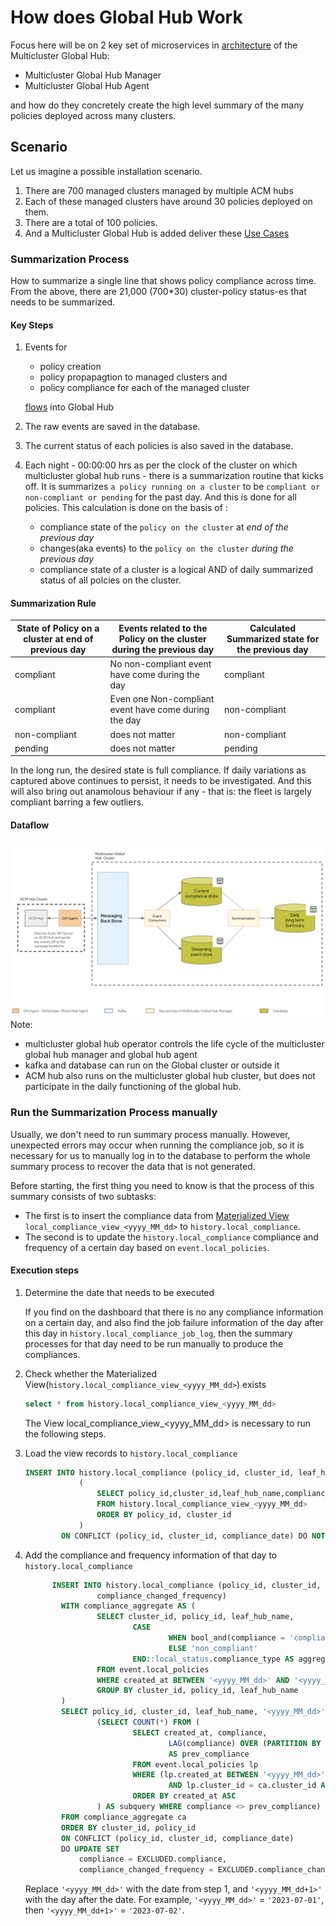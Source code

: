 # How does Global Hub Work
Focus here will be on 2 key set of microservices in [architecture](./README.md) of the Multicluster Global Hub:
- Multicluster Global Hub Manager
- Multicluster Global Hub Agent

and how do they concretely create the high level summary of the many policies deployed across many clusters.

## Scenario
Let us imagine a possible installation scenario.
1. There are 700 managed clusters managed by multiple ACM hubs
1. Each of these managed clusters have around 30 policies deployed on them.
1. There are a total of 100 policies.
1. And a Multicluster Global Hub is added deliver these [Use Cases](./global_hub_use_cases.md)


### Summarization Process
How to summarize a single line that shows policy compliance across time. From the above, there are 21,000 (700*30) cluster-policy status-es that needs to be summarized. 

#### Key Steps
1. Events for 
    - policy creation
    - policy propapagtion to managed clusters and 
    - policy compliance for each of the managed cluster 
    
    [flows](#dataflow) into Global Hub
1. The raw events are saved in the database.
1. The current status of each policies is also saved in the database.
1. Each night - 00:00:00 hrs as per the clock of the cluster on which multicluster global hub runs - there is a summarization routine that kicks off. It is summarizes `a policy running on a cluster` to be `compliant or non-compliant or pending` for the past day. And this is done for all policies. This calculation is done on the basis of :
    - compliance state of the `policy on the cluster` at *end of the previous day*
    - changes(aka events) to the `policy on the cluster` *during the previous day*
    - compliance state of a cluster is a logical AND of daily summarized status of all polcies on the cluster.

#### Summarization Rule
|State of Policy on a cluster at end of previous day|Events related to the Policy on the cluster during the previous day| Calculated Summarized state for the previous day|
|---|---|---|
|compliant| No non-compliant event have come during the day| compliant|
|compliant| Even one Non-compliant event have come during the day| non-compliant|
|non-compliant| does not matter| non-compliant|
|pending| does not matter| pending|

In the long run, the desired state is full compliance. If daily variations as captured above continues to persist, it needs to be investigated. And this will also bring out anamolous behaviour if any - that is: the fleet is largely compliant barring a few outliers.



#### Dataflow    
![DataflowDiagram](architecture/mcgh-data-flow.png)
Note:
- multicluster global hub operator controls the life cycle of the multicluster global hub manager and global hub agent
- kafka and database can run on the Global cluster or outside it
- ACM hub also runs on the multicluster global hub cluster, but does not participate in the daily functioning of the global hub.

### Run the Summarization Process manually
Usually, we don't need to run summary process manually. However, unexpected errors may occur when running the compliance job, so it is necessary for us to manually log in to the database to perform the whole summary process to recover the data that is not generated.

Before starting, the first thing you need to know is that the process of this summary consists of two subtasks:
- The first is to insert the compliance data from  [Materialized View](https://www.postgresql.org/docs/current/rules-materializedviews.html)  `local_compliance_view_<yyyy_MM_dd>` to `history.local_compliance`.
- The second is to update the `history.local_compliance` compliance and frequency of a certain day based on `event.local_policies`.

#### Execution steps

1. Determine the date that needs to be executed

    If you find on the dashboard that there is no any compliance information on a certain day, and also find the job failure information of the day after this day in `history.local_compliance_job_log`, then the summary processes for that day need to be run manually to produce the compliances.

2. Check whether the Materialized View(`history.local_compliance_view_<yyyy_MM_dd>`) exists
    ```sql
    select * from history.local_compliance_view_<yyyy_MM_dd>
    ```
    The View local_compliance_view_<yyyy_MM_dd> is necessary to run the following steps.

3. Load the view records to `history.local_compliance`
    ```sql
    INSERT INTO history.local_compliance (policy_id, cluster_id, leaf_hub_name, compliance, compliance_date) 
				(
					SELECT policy_id,cluster_id,leaf_hub_name,compliance,<yyyy_MM_dd> 
					FROM history.local_compliance_view_<yyyy_MM_dd>
					ORDER BY policy_id, cluster_id 
				)
			ON CONFLICT (policy_id, cluster_id, compliance_date) DO NOTHING
    ```

3. Add the compliance and frequency information of that day to `history.local_compliance`
    ```sql
		  INSERT INTO history.local_compliance (policy_id, cluster_id, leaf_hub_name, compliance_date, compliance,
					compliance_changed_frequency)
			WITH compliance_aggregate AS (
					SELECT cluster_id, policy_id, leaf_hub_name,
							CASE
									WHEN bool_and(compliance = 'compliant') THEN 'compliant'
									ELSE 'non_compliant'
							END::local_status.compliance_type AS aggregated_compliance
					FROM event.local_policies
					WHERE created_at BETWEEN '<yyyy_MM_dd>' AND '<yyyy_MM_dd+1>'
					GROUP BY cluster_id, policy_id, leaf_hub_name
			)
			SELECT policy_id, cluster_id, leaf_hub_name, '<yyyy_MM_dd>', aggregated_compliance,
					(SELECT COUNT(*) FROM (
							SELECT created_at, compliance, 
									LAG(compliance) OVER (PARTITION BY cluster_id, policy_id ORDER BY created_at ASC)
									AS prev_compliance
							FROM event.local_policies lp
							WHERE (lp.created_at BETWEEN '<yyyy_MM_dd>' AND '<yyyy_MM_dd+1>') 
									AND lp.cluster_id = ca.cluster_id AND lp.policy_id = ca.policy_id
							ORDER BY created_at ASC
					) AS subquery WHERE compliance <> prev_compliance) AS compliance_changed_frequency
			FROM compliance_aggregate ca
			ORDER BY cluster_id, policy_id
			ON CONFLICT (policy_id, cluster_id, compliance_date)
			DO UPDATE SET
				compliance = EXCLUDED.compliance,
				compliance_changed_frequency = EXCLUDED.compliance_changed_frequency;
    ```
    Replace `'<yyyy_MM_dd>'` with the date from step 1, and `'<yyyy_MM_dd+1>'` with the day after the date. For example, `'<yyyy_MM_dd>'` = `'2023-07-01'`, then `'<yyyy_MM_dd+1>'` = `'2023-07-02'`.
